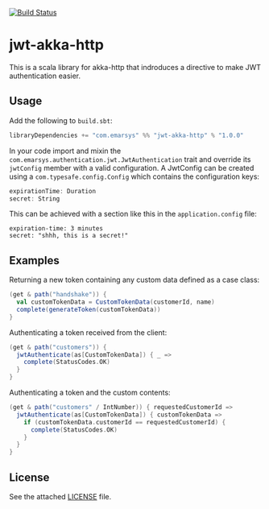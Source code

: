 [![Build Status](https://travis-ci.org/emartech/jwt-akka-http.svg?branch=master)](https://travis-ci.org/emartech/jwt-akka-http)

# jwt-akka-http
This is a scala library for akka-http that indroduces a directive to make JWT authentication easier.

## Usage

Add the following to `build.sbt`:
```scala
libraryDependencies += "com.emarsys" %% "jwt-akka-http" % "1.0.0"
```

In your code import and mixin the `com.emarsys.authentication.jwt.JwtAuthentication` trait and override its `jwtConfig` member with a valid configuration.
A JwtConfig can be created using a `com.typesafe.config.Config` which contains the configuration keys:
```scala
expirationTime: Duration
secret: String
```

This can be achieved with a section like this in the `application.config` file:
```
expiration-time: 3 minutes
secret: "shhh, this is a secret!"
```

## Examples

Returning a new token containing any custom data defined as a case class:
```scala
(get & path("handshake")) {
  val customTokenData = CustomTokenData(customerId, name)
  complete(generateToken(customTokenData))
}
```

Authenticating a token received from the client:
```scala
(get & path("customers")) {
  jwtAuthenticate(as[CustomTokenData]) { _ =>
    complete(StatusCodes.OK)
  }
}
```

Authenticating a token and the custom contents:
```scala
(get & path("customers" / IntNumber)) { requestedCustomerId =>
  jwtAuthenticate(as[CustomTokenData]) { customTokenData =>
    if (customTokenData.customerId == requestedCustomerId) {
      complete(StatusCodes.OK)
    }
  }
}
```

## License

See the attached [LICENSE](LICENSE) file.
